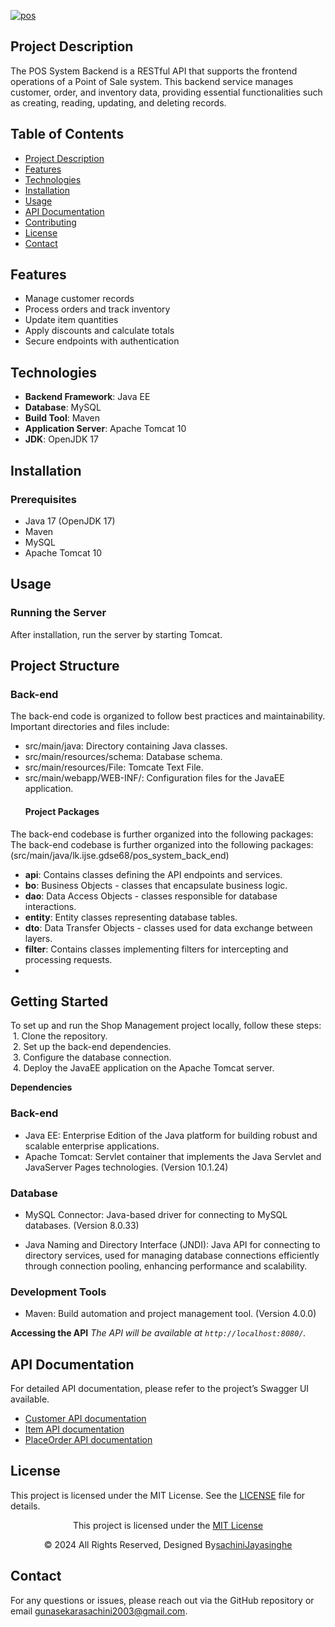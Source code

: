 <a href="https://git.io/typing-svg"><img src="https://readme-typing-svg.herokuapp.com?font=Fira+Code&weight=600&size=50&pause=1000&center=true&vCenter=true&color=green&width=835&height=70&lines=POS+SYSTEM+BACKEND" alt="pos" /></a>
## Project Description
The POS System Backend is a RESTful API that supports the frontend operations of a Point of Sale system. This backend service manages customer, order, and inventory data, providing essential functionalities such as creating, reading, updating, and deleting records.
## Table of Contents
- [Project Description](#project-description)
- [Features](#features)
- [Technologies](#technologies)
- [Installation](#installation)
- [Usage](#usage)
- [API Documentation](#api-documentation)
- [Contributing](#contributing)
- [License](#license)
- [Contact](#contact)
## Features
- Manage customer records
- Process orders and track inventory
- Update item quantities
- Apply discounts and calculate totals
- Secure endpoints with authentication
## Technologies
- **Backend Framework**: Java EE
- **Database**: MySQL
- **Build Tool**: Maven
- **Application Server**: Apache Tomcat 10
- **JDK**: OpenJDK 17
## Installation
### Prerequisites
- Java 17 (OpenJDK 17)
- Maven
- MySQL
- Apache Tomcat 10  

## Usage
### Running the Server
After installation, run the server by starting Tomcat.

## Project Structure
   ### Back-end
   The back-end code is organized to follow best practices and maintainability. Important directories and files include:
   
- src/main/java: Directory containing Java classes.
- src/main/resources/schema: Database schema.
- src/main/resources/File: Tomcate Text File.
- src/main/webapp/WEB-INF/: Configuration files for the JavaEE application.
   #### Project Packages
The back-end codebase is further organized into the following packages:
The back-end codebase is further organized into the following packages:
(src/main/java/lk.ijse.gdse68/pos_system_back_end)
- **api**: Contains classes defining the API endpoints and services.
- **bo**: Business Objects - classes that encapsulate business logic.
- **dao**: Data Access Objects - classes responsible for database interactions.
- **entity**: Entity classes representing database tables.
- **dto**: Data Transfer Objects - classes used for data exchange between layers.
- **filter**: Contains classes implementing filters for intercepting and processing requests.
- 
## Getting Started
To set up and run the Shop Management project locally, follow these steps:
&nbsp;1. Clone the repository.  
&nbsp;2. Set up the back-end dependencies.  
&nbsp;3. Configure the database connection.  
&nbsp;4. Deploy the JavaEE application on the Apache Tomcat server.

**Dependencies**
### Back-end
* Java EE: Enterprise Edition of the Java platform for building robust and scalable enterprise applications.
* Apache Tomcat: Servlet container that implements the Java Servlet and JavaServer Pages technologies. (Version 10.1.24)
### Database
* MySQL Connector: Java-based driver for connecting to MySQL databases. (Version 8.0.33)
  
* Java Naming and Directory Interface (JNDI): Java API for connecting to directory services, used for managing database connections efficiently through connection pooling, enhancing performance and scalability.
### Development Tools
* Maven: Build automation and project management tool. (Version 4.0.0)
 
**Accessing the API**
*The API will be available at `http://localhost:8080/`.*
## API Documentation
For detailed API documentation, please refer to the project’s Swagger UI available.
- [Customer API documentation](https://documenter.getpostman.com/view/35385718/2sA3s1nrTc)
- [Item API documentation](https://documenter.getpostman.com/view/35385718/2sA3rzLZ3N)
- [PlaceOrder API documentation](https://documenter.getpostman.com/view/35386302/2sA3s1mrUM)
## License
This project is licensed under the MIT License. See the [LICENSE](LICENSE) file for details.

<div align="center">
    <p>This project is licensed under the <a href="LICENSE">MIT License</a></p>
    <p>© 2024 All Rights Reserved, Designed By<a href="https://github.com/sachiniJayasinghe">sachiniJayasinghe</a></p>
</div>

   ## Contact
  
   For any questions or issues, please reach out via the GitHub repository or email [gunasekarasachini2003@gmail.com](mailto:gunasekarasachini2003@gmail.com).
